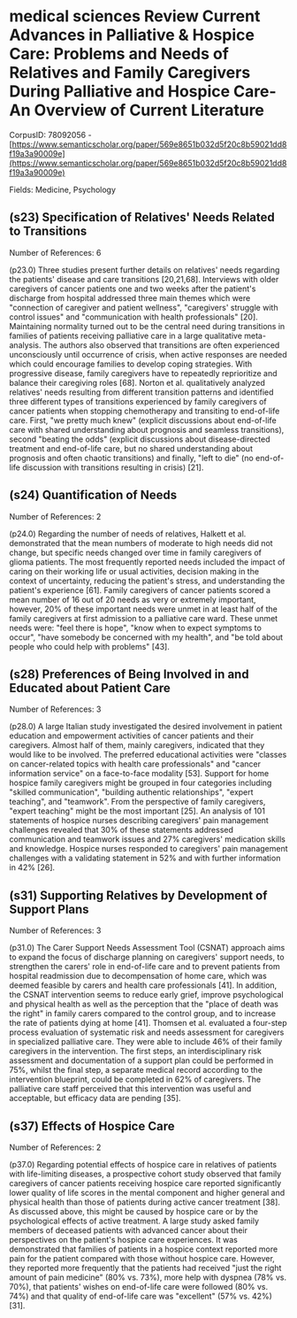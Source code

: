 # medical sciences Review Current Advances in Palliative & Hospice Care: Problems and Needs of Relatives and Family Caregivers During Palliative and Hospice Care-An Overview of Current Literature

CorpusID: 78092056 - [https://www.semanticscholar.org/paper/569e8651b032d5f20c8b59021dd8f19a3a90009e](https://www.semanticscholar.org/paper/569e8651b032d5f20c8b59021dd8f19a3a90009e)

Fields: Medicine, Psychology

## (s23) Specification of Relatives' Needs Related to Transitions
Number of References: 6

(p23.0) Three studies present further details on relatives' needs regarding the patients' disease and care transitions [20,21,68]. Interviews with older caregivers of cancer patients one and two weeks after the patient's discharge from hospital addressed three main themes which were "connection of caregiver and patient wellness", "caregivers' struggle with control issues" and "communication with health professionals" [20]. Maintaining normality turned out to be the central need during transitions in families of patients receiving palliative care in a large qualitative meta-analysis. The authors also observed that transitions are often experienced unconsciously until occurrence of crisis, when active responses are needed which could encourage families to develop coping strategies. With progressive disease, family caregivers have to repeatedly reprioritize and balance their caregiving roles [68]. Norton et al. qualitatively analyzed relatives' needs resulting from different transition patterns and identified three different types of transitions experienced by family caregivers of cancer patients when stopping chemotherapy and transiting to end-of-life care. First, "we pretty much knew" (explicit discussions about end-of-life care with shared understanding about prognosis and seamless transitions), second "beating the odds" (explicit discussions about disease-directed treatment and end-of-life care, but no shared understanding about prognosis and often chaotic transitions) and finally, "left to die" (no end-of-life discussion with transitions resulting in crisis) [21].
## (s24) Quantification of Needs
Number of References: 2

(p24.0) Regarding the number of needs of relatives, Halkett et al. demonstrated that the mean numbers of moderate to high needs did not change, but specific needs changed over time in family caregivers of glioma patients. The most frequently reported needs included the impact of caring on their working life or usual activities, decision making in the context of uncertainty, reducing the patient's stress, and understanding the patient's experience [61]. Family caregivers of cancer patients scored a mean number of 16 out of 20 needs as very or extremely important, however, 20% of these important needs were unmet in at least half of the family caregivers at first admission to a palliative care ward. These unmet needs were: "feel there is hope", "know when to expect symptoms to occur", "have somebody be concerned with my health", and "be told about people who could help with problems" [43].
## (s28) Preferences of Being Involved in and Educated about Patient Care
Number of References: 3

(p28.0) A large Italian study investigated the desired involvement in patient education and empowerment activities of cancer patients and their caregivers. Almost half of them, mainly caregivers, indicated that they would like to be involved. The preferred educational activities were "classes on cancer-related topics with health care professionals" and "cancer information service" on a face-to-face modality [53]. Support for home hospice family caregivers might be grouped in four categories including "skilled communication", "building authentic relationships", "expert teaching", and "teamwork". From the perspective of family caregivers, "expert teaching" might be the most important [25]. An analysis of 101 statements of hospice nurses describing caregivers' pain management challenges revealed that 30% of these statements addressed communication and teamwork issues and 27% caregivers' medication skills and knowledge. Hospice nurses responded to caregivers' pain management challenges with a validating statement in 52% and with further information in 42% [26].
## (s31) Supporting Relatives by Development of Support Plans
Number of References: 3

(p31.0) The Carer Support Needs Assessment Tool (CSNAT) approach aims to expand the focus of discharge planning on caregivers' support needs, to strengthen the carers' role in end-of-life care and to prevent patients from hospital readmission due to decompensation of home care, which was deemed feasible by carers and health care professionals [41]. In addition, the CSNAT intervention seems to reduce early grief, improve psychological and physical health as well as the perception that the "place of death was the right" in family carers compared to the control group, and to increase the rate of patients dying at home [41]. Thomsen et al. evaluated a four-step process evaluation of systematic risk and needs assessment for caregivers in specialized palliative care. They were able to include 46% of their family caregivers in the intervention. The first steps, an interdisciplinary risk assessment and documentation of a support plan could be performed in 75%, whilst the final step, a separate medical record according to the intervention blueprint, could be completed in 62% of caregivers. The palliative care staff perceived that this intervention was useful and acceptable, but efficacy data are pending [35].
## (s37) Effects of Hospice Care
Number of References: 2

(p37.0) Regarding potential effects of hospice care in relatives of patients with life-limiting diseases, a prospective cohort study observed that family caregivers of cancer patients receiving hospice care reported significantly lower quality of life scores in the mental component and higher general and physical health than those of patients during active cancer treatment [38]. As discussed above, this might be caused by hospice care or by the psychological effects of active treatment. A large study asked family members of deceased patients with advanced cancer about their perspectives on the patient's hospice care experiences. It was demonstrated that families of patients in a hospice context reported more pain for the patient compared with those without hospice care. However, they reported more frequently that the patients had received "just the right amount of pain medicine" (80% vs. 73%), more help with dyspnea (78% vs. 70%), that patients' wishes on end-of-life care were followed (80% vs. 74%) and that quality of end-of-life care was "excellent" (57% vs. 42%) [31].
